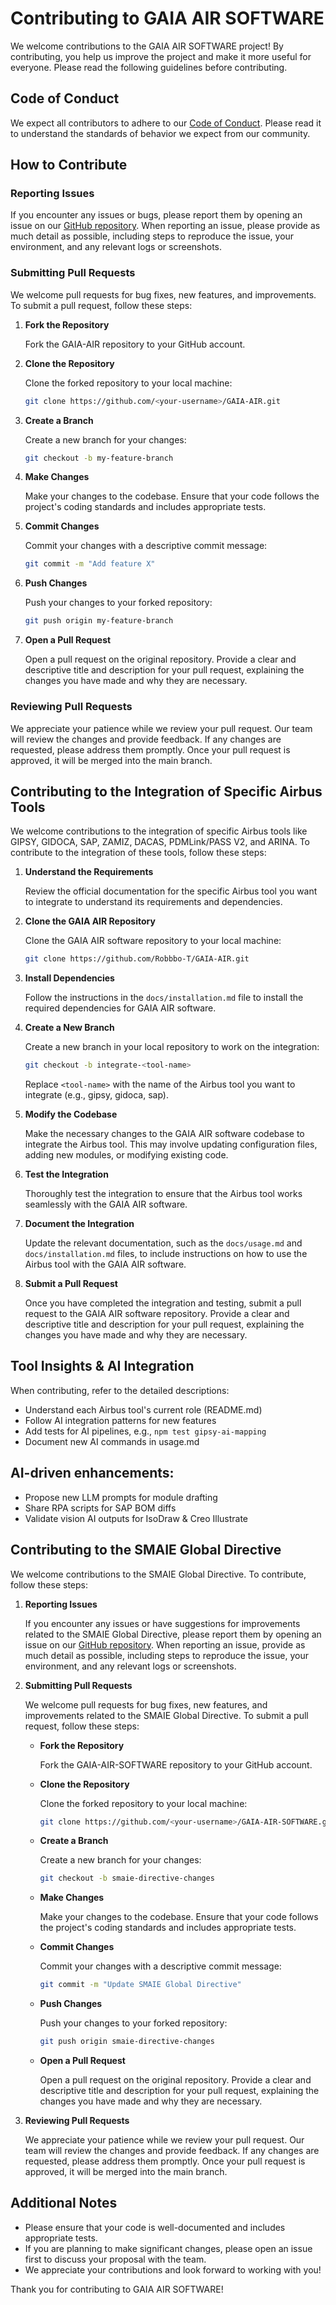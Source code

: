 # Contributing to GAIA AIR SOFTWARE

We welcome contributions to the GAIA AIR SOFTWARE project! By contributing, you help us improve the project and make it more useful for everyone. Please read the following guidelines before contributing.

## Code of Conduct

We expect all contributors to adhere to our [Code of Conduct](code_of_conduct.md). Please read it to understand the standards of behavior we expect from our community.

## How to Contribute

### Reporting Issues

If you encounter any issues or bugs, please report them by opening an issue on our [GitHub repository](https://github.com/Robbbo-T/GAIA-AIR/issues). When reporting an issue, please provide as much detail as possible, including steps to reproduce the issue, your environment, and any relevant logs or screenshots.

### Submitting Pull Requests

We welcome pull requests for bug fixes, new features, and improvements. To submit a pull request, follow these steps:

1. **Fork the Repository**

   Fork the GAIA-AIR repository to your GitHub account.

2. **Clone the Repository**

   Clone the forked repository to your local machine:

   ```bash
   git clone https://github.com/<your-username>/GAIA-AIR.git
   ```

3. **Create a Branch**

   Create a new branch for your changes:

   ```bash
   git checkout -b my-feature-branch
   ```

4. **Make Changes**

   Make your changes to the codebase. Ensure that your code follows the project's coding standards and includes appropriate tests.

5. **Commit Changes**

   Commit your changes with a descriptive commit message:

   ```bash
   git commit -m "Add feature X"
   ```

6. **Push Changes**

   Push your changes to your forked repository:

   ```bash
   git push origin my-feature-branch
   ```

7. **Open a Pull Request**

   Open a pull request on the original repository. Provide a clear and descriptive title and description for your pull request, explaining the changes you have made and why they are necessary.

### Reviewing Pull Requests

We appreciate your patience while we review your pull request. Our team will review the changes and provide feedback. If any changes are requested, please address them promptly. Once your pull request is approved, it will be merged into the main branch.

## Contributing to the Integration of Specific Airbus Tools

We welcome contributions to the integration of specific Airbus tools like GIPSY, GIDOCA, SAP, ZAMIZ, DACAS, PDMLink/PASS V2, and ARINA. To contribute to the integration of these tools, follow these steps:

1. **Understand the Requirements**

   Review the official documentation for the specific Airbus tool you want to integrate to understand its requirements and dependencies.

2. **Clone the GAIA AIR Repository**

   Clone the GAIA AIR software repository to your local machine:

   ```bash
   git clone https://github.com/Robbbo-T/GAIA-AIR.git
   ```

3. **Install Dependencies**

   Follow the instructions in the `docs/installation.md` file to install the required dependencies for GAIA AIR software.

4. **Create a New Branch**

   Create a new branch in your local repository to work on the integration:

   ```bash
   git checkout -b integrate-<tool-name>
   ```

   Replace `<tool-name>` with the name of the Airbus tool you want to integrate (e.g., gipsy, gidoca, sap).

5. **Modify the Codebase**

   Make the necessary changes to the GAIA AIR software codebase to integrate the Airbus tool. This may involve updating configuration files, adding new modules, or modifying existing code.

6. **Test the Integration**

   Thoroughly test the integration to ensure that the Airbus tool works seamlessly with the GAIA AIR software.

7. **Document the Integration**

   Update the relevant documentation, such as the `docs/usage.md` and `docs/installation.md` files, to include instructions on how to use the Airbus tool with the GAIA AIR software.

8. **Submit a Pull Request**

   Once you have completed the integration and testing, submit a pull request to the GAIA AIR software repository. Provide a clear and descriptive title and description for your pull request, explaining the changes you have made and why they are necessary.

## Tool Insights & AI Integration

When contributing, refer to the detailed descriptions:
- Understand each Airbus tool's current role (README.md)
- Follow AI integration patterns for new features
- Add tests for AI pipelines, e.g., `npm test gipsy-ai-mapping`
- Document new AI commands in usage.md

## AI-driven enhancements:

- Propose new LLM prompts for module drafting
- Share RPA scripts for SAP BOM diffs
- Validate vision AI outputs for IsoDraw & Creo Illustrate

## Contributing to the SMAIE Global Directive

We welcome contributions to the SMAIE Global Directive. To contribute, follow these steps:

1. **Reporting Issues**

   If you encounter any issues or have suggestions for improvements related to the SMAIE Global Directive, please report them by opening an issue on our [GitHub repository](https://github.com/Robbbo-T/GAIA-AIR-SOFTWARE/issues). When reporting an issue, provide as much detail as possible, including steps to reproduce the issue, your environment, and any relevant logs or screenshots.

2. **Submitting Pull Requests**

   We welcome pull requests for bug fixes, new features, and improvements related to the SMAIE Global Directive. To submit a pull request, follow these steps:

   - **Fork the Repository**

     Fork the GAIA-AIR-SOFTWARE repository to your GitHub account.

   - **Clone the Repository**

     Clone the forked repository to your local machine:

     ```bash
     git clone https://github.com/<your-username>/GAIA-AIR-SOFTWARE.git
     ```

   - **Create a Branch**

     Create a new branch for your changes:

     ```bash
     git checkout -b smaie-directive-changes
     ```

   - **Make Changes**

     Make your changes to the codebase. Ensure that your code follows the project's coding standards and includes appropriate tests.

   - **Commit Changes**

     Commit your changes with a descriptive commit message:

     ```bash
     git commit -m "Update SMAIE Global Directive"
     ```

   - **Push Changes**

     Push your changes to your forked repository:

     ```bash
     git push origin smaie-directive-changes
     ```

   - **Open a Pull Request**

     Open a pull request on the original repository. Provide a clear and descriptive title and description for your pull request, explaining the changes you have made and why they are necessary.

3. **Reviewing Pull Requests**

   We appreciate your patience while we review your pull request. Our team will review the changes and provide feedback. If any changes are requested, please address them promptly. Once your pull request is approved, it will be merged into the main branch.

## Additional Notes

- Please ensure that your code is well-documented and includes appropriate tests.
- If you are planning to make significant changes, please open an issue first to discuss your proposal with the team.
- We appreciate your contributions and look forward to working with you!

Thank you for contributing to GAIA AIR SOFTWARE!
